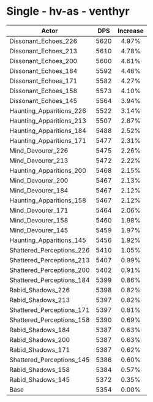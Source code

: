 # Single - hv-as - venthyr
| Actor | DPS | Increase |
|---|:---:|:---:|
|Dissonant_Echoes_226|5620|4.97%|
|Dissonant_Echoes_213|5610|4.78%|
|Dissonant_Echoes_200|5600|4.61%|
|Dissonant_Echoes_184|5592|4.46%|
|Dissonant_Echoes_171|5582|4.27%|
|Dissonant_Echoes_158|5573|4.10%|
|Dissonant_Echoes_145|5564|3.94%|
|Haunting_Apparitions_226|5522|3.14%|
|Haunting_Apparitions_213|5507|2.87%|
|Haunting_Apparitions_184|5488|2.52%|
|Haunting_Apparitions_171|5477|2.31%|
|Mind_Devourer_226|5475|2.26%|
|Mind_Devourer_213|5472|2.22%|
|Haunting_Apparitions_200|5468|2.15%|
|Mind_Devourer_200|5467|2.13%|
|Mind_Devourer_184|5467|2.12%|
|Haunting_Apparitions_158|5467|2.12%|
|Mind_Devourer_171|5464|2.06%|
|Mind_Devourer_158|5460|1.98%|
|Mind_Devourer_145|5459|1.97%|
|Haunting_Apparitions_145|5456|1.92%|
|Shattered_Perceptions_226|5410|1.05%|
|Shattered_Perceptions_213|5407|0.99%|
|Shattered_Perceptions_200|5402|0.91%|
|Shattered_Perceptions_184|5399|0.86%|
|Rabid_Shadows_226|5398|0.82%|
|Rabid_Shadows_213|5397|0.82%|
|Shattered_Perceptions_171|5397|0.81%|
|Shattered_Perceptions_158|5390|0.69%|
|Rabid_Shadows_184|5387|0.63%|
|Rabid_Shadows_200|5387|0.63%|
|Rabid_Shadows_171|5387|0.62%|
|Shattered_Perceptions_145|5386|0.60%|
|Rabid_Shadows_158|5384|0.57%|
|Rabid_Shadows_145|5372|0.35%|
|Base|5354|0.00%|
